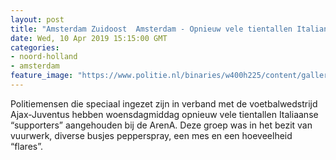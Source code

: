 ```yaml
---
layout: post
title: "Amsterdam Zuidoost  Amsterdam - Opnieuw vele tientallen Italianen aangehouden"
date: Wed, 10 Apr 2019 15:15:00 GMT
categories: 
- noord-holland 
- amsterdam 
feature_image: "https://www.politie.nl/binaries/w400h225/content/gallery/politie/stock-afbeeldingen/05-amsterdam/aanhoudingen-bij-arena.jpg"
---
```


Politiemensen die speciaal ingezet zijn in verband met de voetbalwedstrijd Ajax-Juventus hebben woensdagmiddag opnieuw vele tientallen Italiaanse “supporters” aangehouden bij de ArenA. Deze groep was in het bezit van vuurwerk, diverse busjes pepperspray, een mes en een hoeveelheid “flares”.

